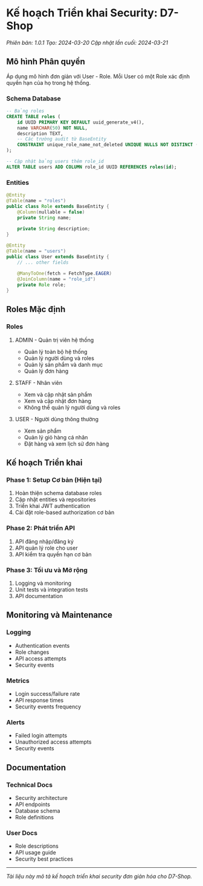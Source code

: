 # Kế hoạch Triển khai Security: D7-Shop
*Phiên bản: 1.0.1*
*Tạo: 2024-03-20*
*Cập nhật lần cuối: 2024-03-21*

## Mô hình Phân quyền
Áp dụng mô hình đơn giản với User - Role. Mỗi User có một Role xác định quyền hạn của họ trong hệ thống.

### Schema Database

```sql
-- Bảng roles
CREATE TABLE roles (
    id UUID PRIMARY KEY DEFAULT uuid_generate_v4(),
    name VARCHAR(50) NOT NULL,
    description TEXT,
    -- Các trường audit từ BaseEntity
    CONSTRAINT unique_role_name_not_deleted UNIQUE NULLS NOT DISTINCT (name, deleted_at)
);

-- Cập nhật bảng users thêm role_id
ALTER TABLE users ADD COLUMN role_id UUID REFERENCES roles(id);
```

### Entities

```java
@Entity
@Table(name = "roles")
public class Role extends BaseEntity {
    @Column(nullable = false)
    private String name;
    
    private String description;
}

@Entity
@Table(name = "users")
public class User extends BaseEntity {
    // ... other fields
    
    @ManyToOne(fetch = FetchType.EAGER)
    @JoinColumn(name = "role_id")
    private Role role;
}
```

## Roles Mặc định

### Roles
1. ADMIN - Quản trị viên hệ thống
   - Quản lý toàn bộ hệ thống
   - Quản lý người dùng và roles
   - Quản lý sản phẩm và danh mục
   - Quản lý đơn hàng

2. STAFF - Nhân viên
   - Xem và cập nhật sản phẩm
   - Xem và cập nhật đơn hàng
   - Không thể quản lý người dùng và roles

3. USER - Người dùng thông thường
   - Xem sản phẩm
   - Quản lý giỏ hàng cá nhân
   - Đặt hàng và xem lịch sử đơn hàng

## Kế hoạch Triển khai

### Phase 1: Setup Cơ bản (Hiện tại)
1. Hoàn thiện schema database roles
2. Cập nhật entities và repositories
3. Triển khai JWT authentication
4. Cài đặt role-based authorization cơ bản

### Phase 2: Phát triển API
1. API đăng nhập/đăng ký
2. API quản lý role cho user
3. API kiểm tra quyền hạn cơ bản

### Phase 3: Tối ưu và Mở rộng
1. Logging và monitoring
2. Unit tests và integration tests
3. API documentation

## Monitoring và Maintenance

### Logging
- Authentication events
- Role changes
- API access attempts
- Security events

### Metrics
- Login success/failure rate
- API response times
- Security events frequency

### Alerts
- Failed login attempts
- Unauthorized access attempts
- Security events

## Documentation

### Technical Docs
- Security architecture
- API endpoints
- Database schema
- Role definitions

### User Docs
- Role descriptions
- API usage guide
- Security best practices

---

*Tài liệu này mô tả kế hoạch triển khai security đơn giản hóa cho D7-Shop.* 